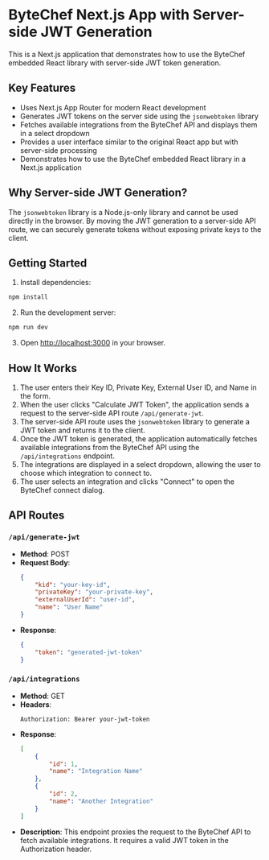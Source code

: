 # ByteChef Next.js App with Server-side JWT Generation

This is a Next.js application that demonstrates how to use the ByteChef embedded React library with server-side JWT token generation.

## Key Features

- Uses Next.js App Router for modern React development
- Generates JWT tokens on the server side using the `jsonwebtoken` library
- Fetches available integrations from the ByteChef API and displays them in a select dropdown
- Provides a user interface similar to the original React app but with server-side processing
- Demonstrates how to use the ByteChef embedded React library in a Next.js application

## Why Server-side JWT Generation?

The `jsonwebtoken` library is a Node.js-only library and cannot be used directly in the browser. By moving the JWT generation to a server-side API route, we can securely generate tokens without exposing private keys to the client.

## Getting Started

1. Install dependencies:

```bash
npm install
```

2. Run the development server:

```bash
npm run dev
```

3. Open [http://localhost:3000](http://localhost:3000) in your browser.

## How It Works

1. The user enters their Key ID, Private Key, External User ID, and Name in the form.
2. When the user clicks "Calculate JWT Token", the application sends a request to the server-side API route `/api/generate-jwt`.
3. The server-side API route uses the `jsonwebtoken` library to generate a JWT token and returns it to the client.
4. Once the JWT token is generated, the application automatically fetches available integrations from the ByteChef API using the `/api/integrations` endpoint.
5. The integrations are displayed in a select dropdown, allowing the user to choose which integration to connect to.
6. The user selects an integration and clicks "Connect" to open the ByteChef connect dialog.

## API Routes

### `/api/generate-jwt`

- **Method**: POST
- **Request Body**:
    ```json
    {
        "kid": "your-key-id",
        "privateKey": "your-private-key",
        "externalUserId": "user-id",
        "name": "User Name"
    }
    ```
- **Response**:
    ```json
    {
        "token": "generated-jwt-token"
    }
    ```

### `/api/integrations`

- **Method**: GET
- **Headers**:
    ```
    Authorization: Bearer your-jwt-token
    ```
- **Response**:
    ```json
    [
        {
            "id": 1,
            "name": "Integration Name"
        },
        {
            "id": 2,
            "name": "Another Integration"
        }
    ]
    ```
- **Description**: This endpoint proxies the request to the ByteChef API to fetch available integrations. It requires a valid JWT token in the Authorization header.
